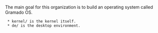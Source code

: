 The main goal for this organization is to build an operating system called Gramado OS.

```
 * kernel/ is the kernel itself.
 * de/ is the desktop environment.
```
